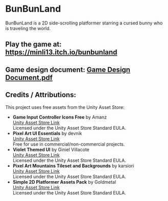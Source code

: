 # BunBunLand
BunBunLand is a 2D side-scrolling platformer starring a cursed bunny who is traveling the world.

## Play the game at: https://minli13.itch.io/bunbunland
## Game design document: [Game Design Document.pdf](https://github.com/user-attachments/files/22459013/Game.Design.Document.pdf)
## Credits / Attributions:
This project uses free assets from the Unity Asset Store:
- **Game Input Controller Icons Free** by Amanz  
  [Unity Asset Store Link](https://assetstore.unity.com/packages/2d/gui/icons/game-input-controller-icons-free-285953)  
  Licensed under the Unity Asset Store Standard EULA.
- **Pixel Art UI Essentials** by devnik  
  [Unity Asset Store Link](https://assetstore.unity.com/packages/2d/gui/pixel-art-ui-essentials-329983)  
  Free for use in commercial/non-commercial projects.
- **Violet Themed UI** by Giniel Villacote  
  [Unity Asset Store Link](https://assetstore.unity.com/packages/2d/gui/violet-themed-ui-235559)  
  Licensed under the Unity Asset Store Standard EULA.
- **Pixel Art Mountains Tileset and Backgrounds** by karsiori  
  [Unity Asset Store Link](https://assetstore.unity.com/packages/2d/textures-materials/pixel-art-mountains-tileset-and-backgrounds-309119#description)  
  Licensed under the Unity Asset Store Standard EULA.
- **Simple 2D Platformer Assets Pack** by Goldmetal  
  [Unity Asset Store Link](https://assetstore.unity.com/packages/2d/characters/simple-2d-platformer-assets-pack-188518)  
  Licensed under the Unity Asset Store Standard EULA.
